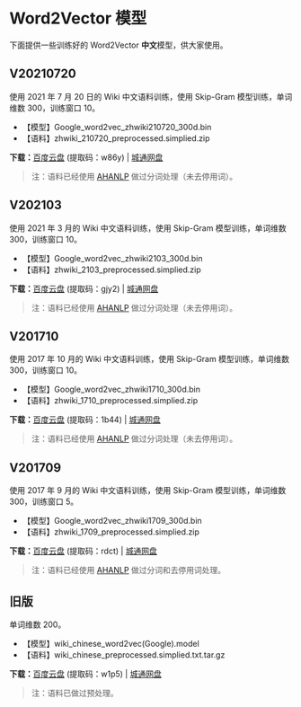 # Word2Vector 模型

下面提供一些训练好的 Word2Vector **中文**模型，供大家使用。

## V20210720

使用 2021 年 7 月 20 日的 Wiki 中文语料训练，使用 Skip-Gram 模型训练，单词维数 300，训练窗口 10。

- 【模型】Google_word2vec_zhwiki210720_300d.bin
- 【语料】zhwiki_210720_preprocessed.simplied.zip

**下载：**[百度云盘](https://pan.baidu.com/s/1zECO4re43orEOwdZrO7rUg) (提取码：w86y) | [城通网盘](http://file.xiaosheng.run/d/4096332-44463754-658192)

> 注：语料已经使用 [AHANLP](https://github.com/jsksxs360/AHANLP) 做过分词处理（未去停用词）。

## V202103

使用 2021 年 3 月的 Wiki 中文语料训练，使用 Skip-Gram 模型训练，单词维数 300，训练窗口 10。

- 【模型】Google_word2vec_zhwiki2103_300d.bin
- 【语料】zhwiki_2103_preprocessed.simplied.zip

**下载：**[百度云盘](https://pan.baidu.com/s/1yPLp3UERXFb-NZ_vGlYZKg) (提取码：gjy2) | [城通网盘](http://file.xiaosheng.run/d/4096332-44463757-79e8a3)

> 注：语料已经使用 [AHANLP](https://github.com/jsksxs360/AHANLP) 做过分词处理（未去停用词）。

## V201710

使用 2017 年 10 月的 Wiki 中文语料训练，使用 Skip-Gram 模型训练，单词维数 300，训练窗口 10。

- 【模型】Google_word2vec_zhwiki1710_300d.bin
- 【语料】zhwiki_1710_preprocessed.simplied.zip

**下载：**[百度云盘](https://pan.baidu.com/s/1fGN4vjvYgkEYddEWXhUlHw) (提取码：1b44) | [城通网盘](http://file.xiaosheng.run/d/4096332-44463751-5fdfbc)

> 注：语料已经使用 [AHANLP](https://github.com/jsksxs360/AHANLP) 做过分词处理（未去停用词）。

## V201709

使用 2017 年 9 月的 Wiki 中文语料训练，使用 Skip-Gram 模型训练，单词维数 300，训练窗口 5。

- 【模型】Google_word2vec_zhwiki1709_300d.bin
- 【语料】zhwiki_1709_preprocessed.simplied.zip

**下载：**[百度云盘](https://pan.baidu.com/s/1xT9CXg0eMXK1B7dj6hrr8Q) (提取码：rdct) | [城通网盘](http://file.xiaosheng.run/d/4096332-44463748-7efdfe)

> 注：语料已经使用 [AHANLP](https://github.com/jsksxs360/AHANLP) 做过分词和去停用词处理。

## 旧版

单词维数 200。

- 【模型】wiki_chinese_word2vec(Google).model
- 【语料】wiki_chinese_preprocessed.simplied.txt.tar.gz

**下载：**[百度云盘](https://pan.baidu.com/s/1s8SO8MOHEFDBo2qVaFiEZA) (提取码：w1p5) | [城通网盘](http://file.xiaosheng.run/d/4096332-44463760-ef58ee)

> 注：语料已做过预处理。
